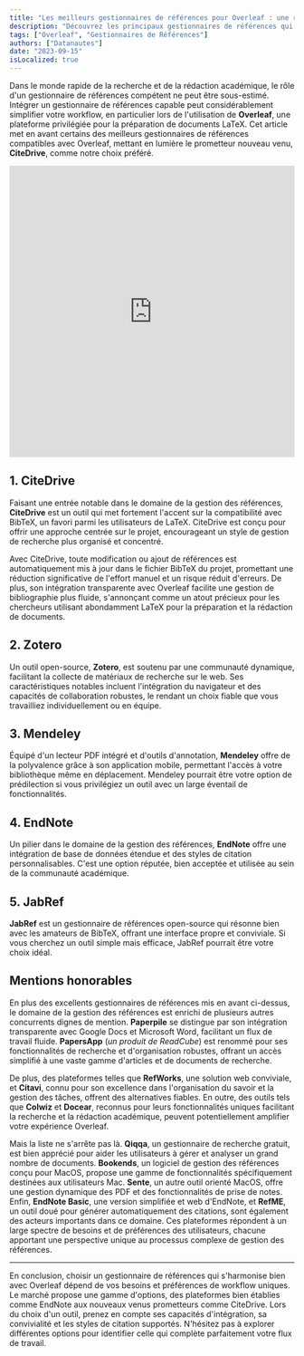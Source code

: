 ```yaml
---
title: "Les meilleurs gestionnaires de références pour Overleaf : une revue complète"
description: "Découvrez les principaux gestionnaires de références qui s'intègrent parfaitement avec Overleaf. Du prometteur nouveau venu CiteDrive aux noms établis tels que Zotero et Mendeley, cette revue vous guide dans le choix du bon outil pour votre processus de recherche."
tags: ["Overleaf", "Gestionnaires de Références"]
authors: ["Datanautes"]
date: "2023-09-15"
isLocalized: true
---
```


Dans le monde rapide de la recherche et de la rédaction académique, le rôle d'un gestionnaire de références compétent ne peut être sous-estimé. Intégrer un gestionnaire de références capable peut considérablement simplifier votre workflow, en particulier lors de l'utilisation de **Overleaf**, une plateforme privilégiée pour la préparation de documents LaTeX. Cet article met en avant certains des meilleurs gestionnaires de références compatibles avec Overleaf, mettant en lumière le prometteur nouveau venu, **CiteDrive**, comme notre choix préféré.

<iframe width="100%" height="515" src="https://www.youtube.com/embed/bHD94qM0vyg?si=ITtTSe6fiN7SIvap" title="Lecteur vidéo YouTube" frameborder="0" allow="accelerometer; autoplay; clipboard-write; encrypted-media; gyroscope; picture-in-picture; web-share" allowfullscreen></iframe>

## 1. CiteDrive

Faisant une entrée notable dans le domaine de la gestion des références, **CiteDrive** est un outil qui met fortement l'accent sur la compatibilité avec BibTeX, un favori parmi les utilisateurs de LaTeX. CiteDrive est conçu pour offrir une approche centrée sur le projet, encourageant un style de gestion de recherche plus organisé et concentré.

Avec CiteDrive, toute modification ou ajout de références est automatiquement mis à jour dans le fichier BibTeX du projet, promettant une réduction significative de l'effort manuel et un risque réduit d'erreurs. De plus, son intégration transparente avec Overleaf facilite une gestion de bibliographie plus fluide, s'annonçant comme un atout précieux pour les chercheurs utilisant abondamment LaTeX pour la préparation et la rédaction de documents.

## 2. Zotero

Un outil open-source, **Zotero**, est soutenu par une communauté dynamique, facilitant la collecte de matériaux de recherche sur le web. Ses caractéristiques notables incluent l'intégration du navigateur et des capacités de collaboration robustes, le rendant un choix fiable que vous travailliez individuellement ou en équipe.

## 3. Mendeley

Équipé d'un lecteur PDF intégré et d'outils d'annotation, **Mendeley** offre de la polyvalence grâce à son application mobile, permettant l'accès à votre bibliothèque même en déplacement. Mendeley pourrait être votre option de prédilection si vous privilégiez un outil avec un large éventail de fonctionnalités.

## 4. EndNote

Un pilier dans le domaine de la gestion des références, **EndNote** offre une intégration de base de données étendue et des styles de citation personnalisables. C'est une option réputée, bien acceptée et utilisée au sein de la communauté académique.

## 5. JabRef

**JabRef** est un gestionnaire de références open-source qui résonne bien avec les amateurs de BibTeX, offrant une interface propre et conviviale. Si vous cherchez un outil simple mais efficace, JabRef pourrait être votre choix idéal.

## Mentions honorables

En plus des excellents gestionnaires de références mis en avant ci-dessus, le domaine de la gestion des références est enrichi de plusieurs autres concurrents dignes de mention. **Paperpile** se distingue par son intégration transparente avec Google Docs et Microsoft Word, facilitant un flux de travail fluide. **PapersApp** (*un produit de ReadCube*) est renommé pour ses fonctionnalités de recherche et d'organisation robustes, offrant un accès simplifié à une vaste gamme d'articles et de documents de recherche.

De plus, des plateformes telles que **RefWorks**, une solution web conviviale, et **Citavi**, connu pour son excellence dans l'organisation du savoir et la gestion des tâches, offrent des alternatives fiables. En outre, des outils tels que **Colwiz** et **Docear**, reconnus pour leurs fonctionnalités uniques facilitant la recherche et la rédaction académique, peuvent potentiellement amplifier votre expérience Overleaf.

Mais la liste ne s'arrête pas là. **Qiqqa**, un gestionnaire de recherche gratuit, est bien apprécié pour aider les utilisateurs à gérer et analyser un grand nombre de documents. **Bookends**, un logiciel de gestion des références conçu pour MacOS, propose une gamme de fonctionnalités spécifiquement destinées aux utilisateurs Mac. **Sente**, un autre outil orienté MacOS, offre une gestion dynamique des PDF et des fonctionnalités de prise de notes. Enfin, **EndNote Basic**, une version simplifiée et web d'EndNote, et **RefME**, un outil doué pour générer automatiquement des citations, sont également des acteurs importants dans ce domaine. Ces plateformes répondent à un large spectre de besoins et de préférences des utilisateurs, chacune apportant une perspective unique au processus complexe de gestion des références.

---

En conclusion, choisir un gestionnaire de références qui s'harmonise bien avec Overleaf dépend de vos besoins et préférences de workflow uniques. Le marché propose une gamme d'options, des plateformes bien établies comme EndNote aux nouveaux venus prometteurs comme CiteDrive. Lors du choix d'un outil, prenez en compte ses capacités d'intégration, sa convivialité et les styles de citation supportés. N'hésitez pas à explorer différentes options pour identifier celle qui complète parfaitement votre flux de travail.

